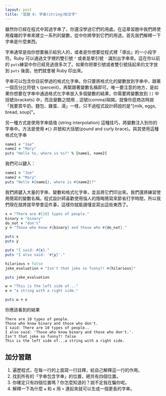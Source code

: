 ```yaml
---
layout: post
title: "習題 6: 字串(string)和文字"
---
```


雖然你已經在程式中寫過字串了，你還沒學過它們的用處。在這章習題中我們將使用複雜的字串來建立一系列的變數，從中你將學到它們的用途。首先我們解釋一下字串是什麼東西。

字串通常是指你想要展示給別人的，或者是你想要從程式裡「導出」的一小段字符。Ruby 可以通過文字裡的雙引號 `"` 或者是單引號 `'` 識別出字串來。這在你以前的 `puts`練習中你已經見過很多次了。如果你把單引號或者雙引號括起來的文字放到 `puts` 後面，他們就會被 Ruby 印出來。

字串可以包含你目前學過的格式化字串。你只要將格式化的變數放到字串中，跟著一個百分比符號 `%` (percent)，再緊跟著變數名稱即可。唯一要注意的地方，是如果你想要在字串中通過格式化字串放入多個變數的結果，你需要將變數放到 `[]` 中括號(brackets) 中，而且變數之間用 `,` 逗號(comma)隔開。就像你逛商店時說「我要買牛奶、麵包、雞蛋、湯」一樣，只不過程式設計師說的是"[milk, eggs, bread, soup]"。

另一種方式是使用字串插值 (string interpolation) 這種技巧，將變數注入到你的字串中。方法是使用 `#{}` 井號和大括號(pound and curly brace)。與其使用這種格式化字串

```ruby
name1 = "Joe"
name2 = "Mary"
puts "Hello %s, where is %s?" % [name1, name2]
```

我們可以鍵入：

```ruby
name1 = "Joe"
name2 = "Mary"
puts "Hello #{name1}, where is #{name2}?"
```

我們將鍵入大量的字串、變數和格式化字串，並且將它們印出來。我們還將練習使用簡寫的變數名稱。程式設計師喜歡使用惱人的隱晦簡寫來節省打字時間，所以我們現在就將提早學會這件事，這樣你就能讀懂並寫出這些東西了。

```ruby
x = "There are #{10} types of people."
binary = "binary"
do_not = "don't"
y = "Those who know #{binary} and those who #{do_not}."

puts x
puts y

puts "I said: #{x}."
puts "I also said: '#{y}'."

hilarious = false
joke_evaluation = "Isn't that joke so funny?! #{hilarious}"

puts joke_evaluation

w = "This is the left side of..."
e = "a string with a right side."

puts w + e
```

你應該看到的結果

    There are 10 types of people.
    Those who know binary and those who don't.
    I said: There are 10 types of people..
    I also said: 'Those who know binary and those who don't.'.
    Isn't that joke so funny?! false
    This is the left side of...a string with a right side.

## 加分習題

1. 遍歷程式，在每一行的上面寫一行註釋，給自己解釋這一行的作用。
2. 找到所有的「字串包含字串」的位置，總共有四個位置。
3. 你確定只有四個位置嗎？你怎麼知道的？說不定我在騙你呢。
4. 解釋一下為什麼 `w` 和 `e` 用 `+` 連起來就可以生成一個更長的字串。
